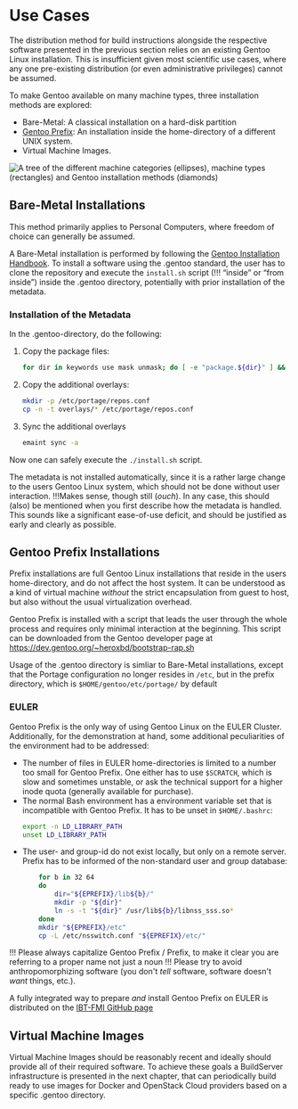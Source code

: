 Use Cases
=========

The distribution method for build instructions alongside the respective software presented in the previous section relies on an existing Gentoo Linux installation.
This is insufficient given most scientific use cases, where any one pre-existing distribution (or even administrative privileges) cannot be assumed.

To make Gentoo available on many machine types, three installation methods are explored:

* Bare-Metal: A classical installation on a hard-disk partition
* [Gentoo Prefix](https://wiki.gentoo.org/wiki/Project:Prefix): An installation inside the home-directory of a different UNIX system.
* Virtual Machine Images.

![A tree of the different machine categories (ellipses), machine types (rectangles) and Gentoo installation methods (diamonds)](graph/UseCases.png)

Bare-Metal Installations
------------------------

This method primarily applies to Personal Computers, where freedom of choice can generally be assumed.

A Bare-Metal installation is performed by following the [Gentoo Installation Handbook](https://wiki.gentoo.org/wiki/Handbook:Main_Page).
To install a software using the .gentoo standard, the user has to clone the repository and execute the `install.sh` script (!!! “inside” or “from inside”) inside the .gentoo directory, potentially with prior installation of the metadata.

### Installation of the Metadata

In the .gentoo-directory, do the following: 

1. Copy the package files:
	```bash
	for dir in keywords use mask unmask; do [ -e "package.${dir}" ] && rsync -av "package.${dir}" "/etc/portage/"; done
	```
2. Copy the additional overlays:
	```bash
	mkdir -p /etc/portage/repos.conf
	cp -n -t overlays/* /etc/portage/repos.conf
	```
3. Sync the additional overlays
	```bash
	emaint sync -a
	```
Now one can safely execute the `./install.sh` script.

The metadata is not installed automatically, since it is a rather large change to the users Gentoo Linux system, which should not be done without user interaction.
!!!Makes sense, though still (*ouch*). In any case, this should (also) be mentioned when you first describe how the metadata is handled. This sounds like a significant ease-of-use deficit, and should be justified as early and clearly as possible.  

Gentoo Prefix Installations
---------------------------

Prefix installations are full Gentoo Linux installations that reside in the users home-directory, and do not affect the host system.
It can be understood as a kind of virtual machine *without* the strict encapsulation from guest to host, but also without the usual virtualization overhead.

Gentoo Prefix is installed with a script that leads the user through the whole process and requires only minimal interaction at the beginning.
This script can be downloaded from the Gentoo developer page at <https://dev.gentoo.org/~heroxbd/bootstrap-rap.sh>

Usage of the .gentoo directory is simliar to Bare-Metal installations, except that the Portage configuration no longer resides in `/etc`, but in the prefix directory, which is `$HOME/gentoo/etc/portage/` by default

### EULER

Gentoo Prefix is the only way of using Gentoo Linux on the EULER Cluster.
Additionally, for the demonstration at hand, some additional peculiarities of the environment had to be addressed:

* The number of files in EULER home-directories is limited to a number too small for Gentoo Prefix. One either has to use `$SCRATCH`, which is slow and sometimes unstable, or ask the technical support for a higher inode quota (generally available for purchase).
* The normal Bash environment has a environment variable set that is incompatible with Gentoo Prefix. It has to be unset in `$HOME/.bashrc`:
	```bash
	export -n LD_LIBRARY_PATH
	unset LD_LIBRARY_PATH
	```
* The user- and group-id do not exist locally, but only on a remote server. Prefix has to be informed of the non-standard user and group database:
	```bash
		for b in 32 64
		do
			dir="${EPREFIX}/lib${b}/"
			mkdir -p "${dir}"
			ln -s -t "${dir}" /usr/lib${b}/libnss_sss.so*
		done
		mkdir "${EPREFIX}/etc"
		cp -L /etc/nsswitch.conf "${EPREFIX}/etc/"
	```
!!! Please always capitalize Gentoo Prefix / Prefix, to make it clear you are referring to a proper name not just a noun 
!!! Please try to avoid anthropomorphizing software (you don't *tell* software, software doesn't *want* things, etc.).

A fully integrated way to prepare *and* install Gentoo Prefix on EULER is distributed on the [IBT-FMI GitHub page](https://raw.githubusercontent.com/IBT-FMI/NeuroGentooProject/master/Euler/euler.sh)

Virtual Machine Images
----------------------

Virtual Machine Images should be reasonably recent and ideally should provide all of their required software.
To achieve these goals a BuildServer infrastructure is presented in the next chapter, that can periodically build ready to use images for Docker and OpenStack Cloud providers based on a specific .gentoo directory.
